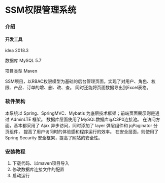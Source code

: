 # SSM权限管理系统

### 介绍
#### 开发工具
idea 2018.3

数据库 MySQL 5.7

项目类型 Maven

SSM项目，以RBAC权限模型为基础的后台管理页面，实现了对用户、角色、权限、产品、订单的增、删、改、查。
同时还能将页面数据导出到Excel表格。

### 软件架构
本系统以 Spring、SpringMVC、Mybatis 为底层技术框架；前端页面展示则是通过 AdminLTE 框架。
数据库层面使用了MySQL数据库与C3P0连接池。
在访问方面，基本都采用了 Ajax 异步访问，同时添加了 layer 弹层组件和 jqPaginator 分页组件，
提高了用户访问时的体验感和程序运行的效率。
在安全层面，则使用了 Spring Security 安全框架，提高了网站的安全性。 


### 安装教程

1.  下载代码、以maven项目导入
2.  修改数据库连接文件的配置
3.  启动运行



